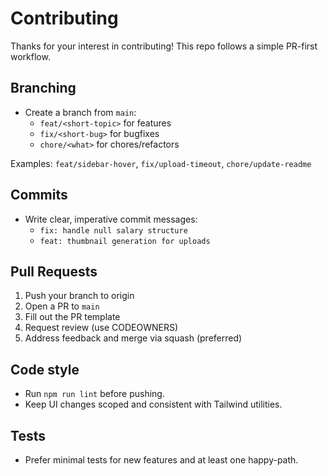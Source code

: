 # Contributing

Thanks for your interest in contributing! This repo follows a simple PR-first workflow.

## Branching

- Create a branch from `main`:
  - `feat/<short-topic>` for features
  - `fix/<short-bug>` for bugfixes
  - `chore/<what>` for chores/refactors

Examples: `feat/sidebar-hover`, `fix/upload-timeout`, `chore/update-readme`

## Commits

- Write clear, imperative commit messages:
  - `fix: handle null salary structure`
  - `feat: thumbnail generation for uploads`

## Pull Requests

1. Push your branch to origin
2. Open a PR to `main`
3. Fill out the PR template
4. Request review (use CODEOWNERS)
5. Address feedback and merge via squash (preferred)

## Code style

- Run `npm run lint` before pushing.
- Keep UI changes scoped and consistent with Tailwind utilities.

## Tests

- Prefer minimal tests for new features and at least one happy-path.
